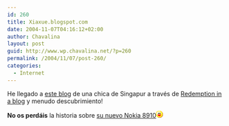 ```yaml
---
id: 260
title: Xiaxue.blogspot.com
date: 2004-11-07T04:16:12+02:00
author: Chavalina
layout: post
guid: http://www.wp.chavalina.net/?p=260
permalink: /2004/11/07/post-260/
categories:
  - Internet
---
```

He llegado a <a href="http://xiaxue.blogspot.com/" target="_blank">este blog</a> de una chica de Singapur a trav&eacute;s de <a href="http://blog.codefront.net/archives/2004/11/07/men-turn-into-ugly-things-when-they-know-they-cannot-get-you/" target="_blank">Redemption in a blog</a> y menudo descubrimiento!

**No os perd&aacute;is** la historia sobre <a href="http://xiaxue.blogspot.com/2004/11/phone-sex.html" target="_blank">su nuevo Nokia 8910</a>![emo](/imagenes/emoticonos/risa.gif)